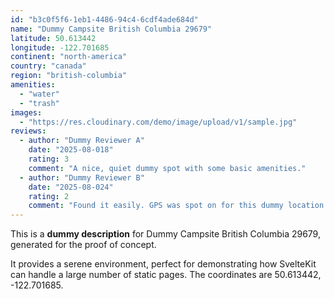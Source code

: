 ```yaml
---
id: "b3c0f5f6-1eb1-4486-94c4-6cdf4ade684d"
name: "Dummy Campsite British Columbia 29679"
latitude: 50.613442
longitude: -122.701685
continent: "north-america"
country: "canada"
region: "british-columbia"
amenities:
  - "water"
  - "trash"
images:
  - "https://res.cloudinary.com/demo/image/upload/v1/sample.jpg"
reviews:
  - author: "Dummy Reviewer A"
    date: "2025-08-018"
    rating: 3
    comment: "A nice, quiet dummy spot with some basic amenities."
  - author: "Dummy Reviewer B"
    date: "2025-08-024"
    rating: 2
    comment: "Found it easily. GPS was spot on for this dummy location."
---
```


This is a **dummy description** for Dummy Campsite British Columbia 29679, generated for the proof of concept.

It provides a serene environment, perfect for demonstrating how SvelteKit can handle a large number of static pages. The coordinates are 50.613442, -122.701685.
